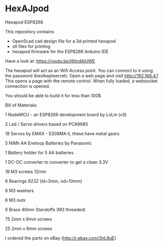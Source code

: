 # HexAJpod
Hexapod ESP8266

This repository contains

- OpenScad cad design file for a 3d printed hexapod
- stl files for printing
- hexapod firmware for the ESP8266 Arduino IDE

Have a look at: https://youtu.be/j8itndjbUWE

The hexapod will act as an Wifi Access point.
You can connect to it using the password (bestkeptsecret).
Open a web page and visit http://192.168.4.1 
This opens a page with the remote control.
When fully loaded, a websocket connection is opened.

You should be able to build it for less than 100$


Bill of Materials:

1 NodeMCU - an ESP8266 development board by LoLin (v3)

2 Led / Servo drivers based on PCA9685

18 Servos by EMAX - ES08MA II, these have metal gears

5 NiMh AA Eneloop Batteries by Panasonic 

1 Battery holder for 5 AA batteries

1 DC-DC converter to converter to get a clean 3.3V

18 M3 screws 12mm

6 Bearings 623Z (id=3mm, od=10mm)

6 M3 washers

6 M3 nuts

6 Brass 40mm Standoffs (M3 threaded)

75 2mm x 6mm screws

25 2mm x 8mm screws

I ordered the parts on eBay (http://r.ebay.com/3nL8qE)

